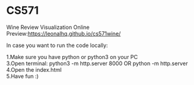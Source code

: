 # CS571
Wine Review Visualization
Online Preview:https://leonalhq.github.io/cs571wine/

In case you want to run the code locally:

1.Make sure you have python or python3 on your PC <br>
3.Open terminal: python3 -m http.server 8000 OR python -m http.server <br>
4.Open the index.html<br>
5.Have fun :)<br>
